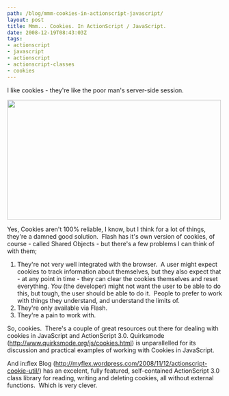 ```yaml
---
path: /blog/mmm-cookies-in-actionscript-javascript/
layout: post
title: Mmm... Cookies. In ActionScript / JavaScript.
date: 2008-12-19T08:43:03Z
tags:
- actionscript
- javascript
- actionscript
- actionscript-classes
- cookies
---
```


I like cookies - they're like the poor man's server-side session.

<img class="alignnone size-full wp-image-490" title="cookies" src="http://uploads.psyked.co.uk/2008/12/cookies.jpg" alt="" width="500" height="280" />

Yes, Cookies aren't 100% reliable, I know, but I think for a lot of things, they're a damned good solution.  Flash has it's own version of cookies, of course - called Shared Objects - but there's a few problems I can think of with them;
<ol>
	<li>They're not very well integrated with the browser.  A user might expect cookies to track information about themselves, but they also expect that - at any point in time - they can clear the cookies themselves and reset everything. <em>You</em> (the developer) might not want the user to be able to do this, but tough, the user should be able to do it.  People to prefer to work with things they understand, and understand the limits of.</li>
	<li>They're only available via Flash.</li>
	<li>They're a pain to work with.</li>
</ol>
So, cookies.  There's a couple of great resources out there for dealing with cookies in JavaScript and ActionScript 3.0. Quirksmode (<a href="http://www.quirksmode.org/js/cookies.html" target="_blank">http://www.quirksmode.org/js/cookies.html</a>) is unparallelled for its discussion and practical examples of working with Cookies in JavaScript.

And in:flex Blog (<a href="http://myflex.wordpress.com/2008/11/12/actionscript-cookie-util/" target="_blank">http://myflex.wordpress.com/2008/11/12/actionscript-cookie-util/</a>) has an excelent, fully featured, self-contained ActionScript 3.0 class library for reading, writing and deleting cookies, all without external functions.  Which is very clever.
